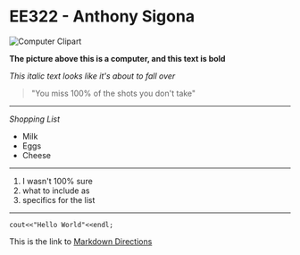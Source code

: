 # EE322 - Anthony Sigona

![Computer Clipart](https://github.com/AnthonySigona/EE332/assets/117102220/e04067fe-c659-42b7-8443-d569c99c8485)

**The picture above this is a computer, and this text is bold**

_This italic text looks like it's about to fall over_

> "You miss 100% of the shots you don't take"
---
_Shopping List_
* Milk
* Eggs
* Cheese
---
1. I wasn't 100% sure
2. what to include as
3. specifics for the list
---
```
cout<<"Hello World"<<endl;
```

This is the link to [Markdown Directions](https://docs.github.com/en/get-started/writing-on-github/getting-started-with-writing-and-formatting-on-github/basic-writing-and-formatting-syntax)
